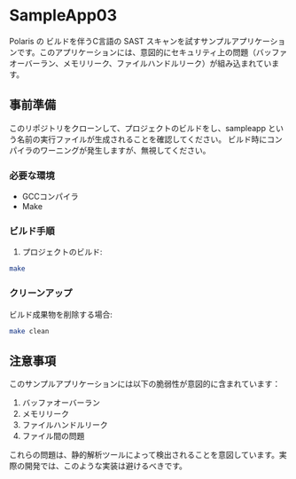 # SampleApp03

Polaris の ビルドを伴うC言語の SAST スキャンを試すサンプルアプリケーションです。このアプリケーションには、意図的にセキュリティ上の問題（バッファオーバーラン、メモリリーク、ファイルハンドルリーク）が組み込まれています。

## 事前準備

このリポジトリをクローンして、プロジェクトのビルドをし、sampleapp という名前の実行ファイルが生成されることを確認してください。
ビルド時にコンパイラのワーニングが発生しますが、無視してください。

### 必要な環境

- GCCコンパイラ
- Make

### ビルド手順

1. プロジェクトのビルド:
```bash
make
```

### クリーンアップ

ビルド成果物を削除する場合:
```bash
make clean
```

## 注意事項

このサンプルアプリケーションには以下の脆弱性が意図的に含まれています：

1. バッファオーバーラン
2. メモリリーク
3. ファイルハンドルリーク
4. ファイル間の問題

これらの問題は、静的解析ツールによって検出されることを意図しています。実際の開発では、このような実装は避けるべきです。

